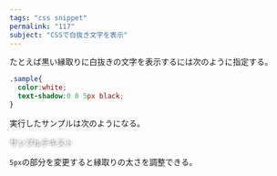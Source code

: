 ```yaml
---
tags: "css snippet"
permalink: "117"
subject: "CSSで白抜き文字を表示"
---
```


たとえば黒い縁取りに白抜きの文字を表示するには次のように指定する。

```css
.sample{
  color:white;
  text-shadow:0 0 5px black;
}
```

実行したサンプルは次のようになる。

<span class="sample">サンプルテキスト</span>
<style>
.sample{
  color:white;
  text-shadow:0 0 5px black;
}
</style>

`5px`の部分を変更すると縁取りの太さを調整できる。

